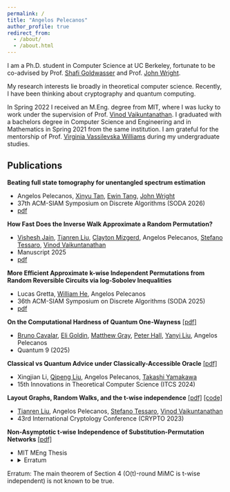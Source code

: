 ```yaml
---
permalink: /
title: "Angelos Pelecanos"
author_profile: true
redirect_from: 
  - /about/
  - /about.html
---
```


I am a Ph.D. student in Computer Science at UC Berkeley, fortunate to be co-advised by Prof. [Shafi Goldwasser](https://math.mit.edu/directory/profile.html?pid=1088) and Prof. [John Wright](https://people.eecs.berkeley.edu/~jswright/).

My research interests lie broadly in theoretical computer science. Recently, I have been thinking about cryptography and quantum computing.

In Spring 2022 I received an M.Eng. degree from MIT, where I was lucky to work under the supervision of Prof. [Vinod Vaikuntanathan](https://people.csail.mit.edu/vinodv/). I graduated with a bachelors degree in Computer Science and Engineering and in Mathematics in Spring 2021 from the same institution. I am grateful for the mentorship of Prof. [Virginia Vassilevska Williams](https://people.csail.mit.edu/virgi) during my undergraduate studies.

## Publications

**Beating full state tomography for unentangled spectrum estimation**
* Angelos Pelecanos, [Xinyu Tan](https://norahtan.github.io/), [Ewin Tang](https://ewintang.com/), [John Wright](https://people.eecs.berkeley.edu/~jswright/)
* 37th ACM-SIAM Symposium on Discrete Algorithms (SODA 2026)
* [pdf](https://arxiv.org/abs/2504.02785)

**How Fast Does the Inverse Walk Approximate a Random Permutation?**
* [Vishesh Jain](https://jainvishesh.github.io/), [Tianren Liu](https://liutianren.com/), [Clayton Mizgerd](https://homepages.math.uic.edu/~cmizge2/), Angelos Pelecanos, [Stefano Tessaro](https://homes.cs.washington.edu/~tessaro/), [Vinod Vaikuntanathan](http://people.csail.mit.edu/vinodv/)
* Manuscript 2025
* [pdf](https://eprint.iacr.org/2024/1795)

**More Efficient Approximate k-wise Independent Permutations from Random Reversible Circuits via log-Sobolev Inequalities**
* Lucas Gretta, [William He](https://wrhe.github.io/), Angelos Pelecanos
* 36th ACM-SIAM Symposium on Discrete Algorithms (SODA 2025)
* [pdf](https://arxiv.org/abs/2406.08499)

**On the Computational Hardness of Quantum One-Wayness** [\[pdf\]](https://arxiv.org/abs/2312.08363)
* [Bruno Cavalar](https://brunopc.github.io/), [Eli Goldin](https://eligoldin.com/), [Matthew Gray](https://www.graytmatter.com/), [Peter Hall](https://simons.berkeley.edu/people/peter-hall), [Yanyi Liu](https://www.cs.cornell.edu/~yanyiliu//), Angelos Pelecanos
* Quantum 9 (2025)

**Classical vs Quantum Advice under Classically-Accessible Oracle** [\[pdf\]](https://arxiv.org/abs/2303.04298)
* Xingjian Li, [Qipeng Liu](https://sites.google.com/view/qipengliu/home), Angelos Pelecanos, [Takashi Yamakawa](https://sites.google.com/view/takashiyamakawa)
* 15th Innovations in Theoretical Computer Science (ITCS 2024)

**Layout Graphs, Random Walks, and the t-wise independence** [\[pdf\]](https://eprint.iacr.org/2024/083) [\[code\]](https://github.com/apelecan/t-wise-ind-SPN)
* [Tianren Liu](https://liutianren.com/), Angelos Pelecanos, [Stefano Tessaro](https://homes.cs.washington.edu/~tessaro/), [Vinod Vaikuntanathan](http://people.csail.mit.edu/vinodv/)
* 43rd International Cryptology Conference (CRYPTO 2023)

**Non-Asymptotic t-wise Independence of Substitution-Permutation Networks** [\[pdf\]](files/MEng_Thesis.pdf)
* MIT MEng Thesis
* <details>
  <summary>Erratum</summary>
  The main theorem of Section 4 (O(t)-round MiMC is t-wise independent) is not known to be true.
</details>

Erratum: The main theorem of Section 4 (O(t)-round MiMC is t-wise independent) is not known to be true.